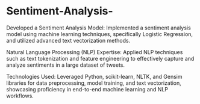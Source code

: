 # Sentiment-Analysis-
Developed a Sentiment Analysis Model: Implemented a sentiment analysis model using machine learning techniques, specifically Logistic Regression, and utilized advanced text vectorization methods.

Natural Language Processing (NLP) Expertise: Applied NLP techniques such as text tokenization and feature engineering to effectively capture and analyze sentiments in a large dataset of tweets.

Technologies Used: Leveraged Python, scikit-learn, NLTK, and Gensim libraries for data preprocessing, model training, and text vectorization, showcasing proficiency in end-to-end machine learning and NLP workflows.
